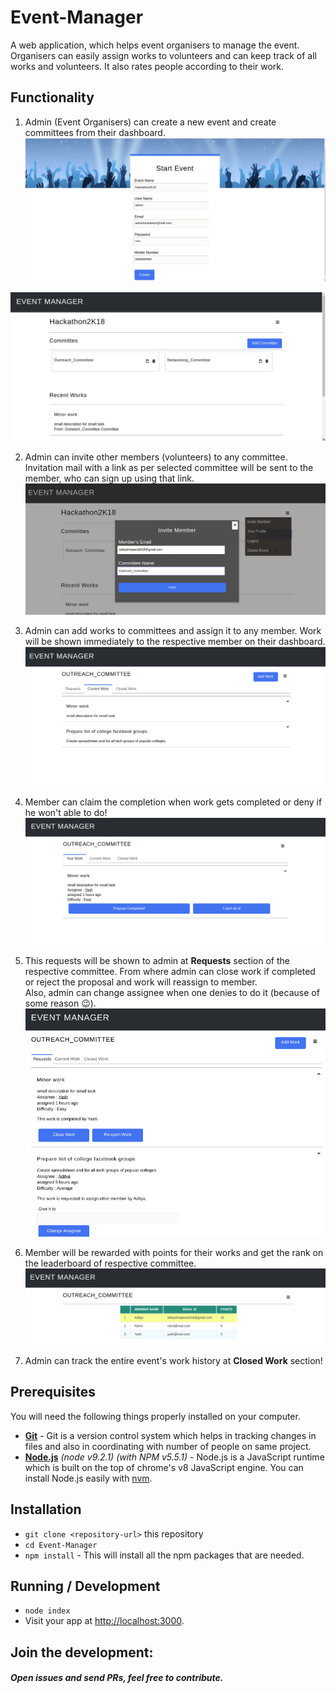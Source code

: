 # Event-Manager
A web application, which helps event organisers to manage the event. Organisers can easily assign works to volunteers and can keep track of all works and volunteers. It also rates people according to their work.

## Functionality

1. Admin (Event Organisers) can create a new event and create committees from their dashboard.
![create event](./screenshots/create.png)

![add committee](./screenshots/dashboard.png)

2. Admin can invite other members (volunteers) to any committee. Invitation mail with a link as per selected committee will be sent to the member, who can sign up using that link.
![invite member](./screenshots/invite.png)

3. Admin can add works to committees and assign it to any member. Work will be shown immediately to the respective member on their dashboard.<br>
![works](./screenshots/works.png)

4. Member can claim the completion when work gets completed or deny if he won't able to do!<br>
![member dashboard](./screenshots/memberdashboard.png)

5. This requests will be shown to admin at **Requests** section of the respective committee. From where admin can close work if completed or reject the proposal and work will reassign to member.<br>
Also, admin can change assignee when one denies to do it (because of some reason :wink:).
![requests](./screenshots/requests.png)

6. Member will be rewarded with points for their works and get the rank on the leaderboard of respective committee.
![leaderboard](./screenshots/leaderboard.png)

7. Admin can track the entire event's work history at **Closed Work** section!

## Prerequisites

You will need the following things properly installed on your computer.

* **[Git](https://git-scm.com/)** - Git is a version control system which helps in tracking changes in files and also in coordinating with number of people on same project.
* **[Node.js](https://nodejs.org/)** *(node v9.2.1)* *(with NPM v5.5.1)* - Node.js is a JavaScript runtime which is built on the top of chrome's v8 JavaScript engine. You can install Node.js easily with [nvm](https://github.com/creationix/nvm).

## Installation

* `git clone <repository-url>` this repository
* `cd Event-Manager`
* `npm install` - This will install all the npm packages that are needed.

## Running / Development

* `node index`
* Visit your app at [http://localhost:3000](http://localhost:3000).

## Join the development:

##### Open issues and send PRs, feel free to contribute.
